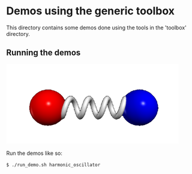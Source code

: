 # Demos using the generic toolbox

This directory contains some demos done using the tools
in the 'toolbox' directory.

## Running the demos

![Harmonic oscillator](./images/harmonic_oscillator.png)

Run the demos like so:

```bash
$ ./run_demo.sh harmonic_oscillator
``` 
